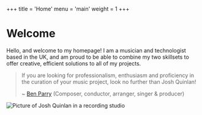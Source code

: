 +++
title = 'Home'
menu = 'main'
weight = 1
+++

# Welcome
Hello, and welcome to my homepage! I am a musician and technologist based in the UK, and am proud to be able to combine my two skillsets to offer creative, efficient solutions to all of my projects.

> If you are looking for professionalism, enthusiasm and proficiency in the curation of your music project, look no further than Josh Quinlan!
>
> ~ [Ben Parry](https://www.benparry.net/) (Composer, conductor, arranger, singer & producer)

![Picture of Josh Quinlan in a recording studio](/images/josh-quinlan.jpg)
